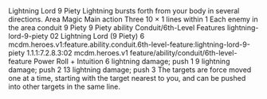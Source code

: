 <ability>
  <name>Lightning Lord</name>
  <cost>9 Piety</cost>
  <flavor>Lightning bursts forth from your body in several directions.</flavor>
  <keywords>
    <keyword>Area</keyword>
    <keyword>Magic</keyword>
  </keywords>
  <type>Main action</type>
  <distance>Three 10 × 1 lines within 1</distance>
  <target>Each enemy in the area</target>
  <metadata>
    <class>conduit</class>
    <cost>9 Piety</cost>
    <cost_amount>9</cost_amount>
    <cost_resource>Piety</cost_resource>
    <feature_type>ability</feature_type>
    <file_dpath>Conduit/6th-Level Features</file_dpath>
    <item_id>lightning-lord-9-piety</item_id>
    <item_index>02</item_index>
    <item_name>Lightning Lord (9 Piety)</item_name>
    <level>6</level>
    <scc>mcdm.heroes.v1:feature.ability.conduit.6th-level-feature:lightning-lord-9-piety</scc>
    <scdc>1.1.1:7.2.8.3:02</scdc>
    <source>mcdm.heroes.v1</source>
    <type>feature/ability/conduit/6th-level-feature</type>
  </metadata>
  <effects>
    <effect type="roll">
      <roll>Power Roll + Intuition</roll>
      <t1>6 lightning damage; push 1</t1>
      <t2>9 lightning damage; push 2</t2>
      <t3>13 lightning damage; push 3</t3>
    </effect>
    <effect type="mundane">The targets are force moved one at a time, starting with the target nearest to you, and can be pushed into other targets in the same line.</effect>
  </effects>
</ability>
